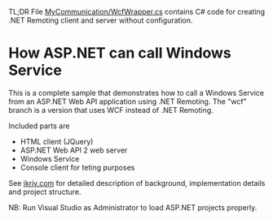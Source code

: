 TL;DR File [MyCommunication/WcfWrapper.cs](https://github.com/ikriv/AspNetCallsWinService/blob/remoting/MyCommunication/RemotingWrapper.cs) contains C# code for creating .NET Remoting client and server without configuration.

# How ASP.NET can call Windows Service

This is a complete sample that demonstrates how to call a Windows Service from an ASP.NET Web API application using .NET Remoting. The "wcf" branch is a version that uses WCF instead of .NET Remoting.

Included parts are
- HTML client (JQuery)
- ASP.NET Web API 2 web server
- Windows Service
- Console client for teting purposes

See [ikriv.com](http://www.ikriv.com/dev/dotnet/AspNetCallsWinService/) for detailed description of background, implementation details and project structure.

NB: Run Visual Studio as Administrator to load ASP.NET projects properly.